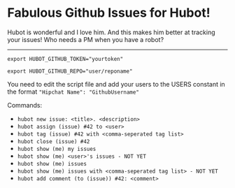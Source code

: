 Fabulous Github Issues for Hubot!
================================

Hubot is wonderful and I love him. And this makes him better at tracking your issues!
Who needs a PM when you have a robot?


-----------------------------------------------
`export HUBOT_GITHUB_TOKEN="yourtoken"`

`export HUBOT_GITHUB_REPO="user/reponame"`

You need to edit the script file and add your users to the USERS constant in the format
	`"Hipchat Name": "GithubUsername"`

Commands:
* `hubot new issue: <title>. <description>`
* `hubot assign (issue) #42 to <user>`
* `hubot tag (issue) #42 with <comma-seperated tag list>`
* `hubot close (issue) #42`
* `hubot show (me) my issues`
* `hubot show (me) <user>'s issues - NOT YET`
* `hubot show (me) issues`
* `hubot show (me) issues with <comma-seperated tag list> - NOT YET`
* `hubot add comment (to (issue)) #42: <comment>`
